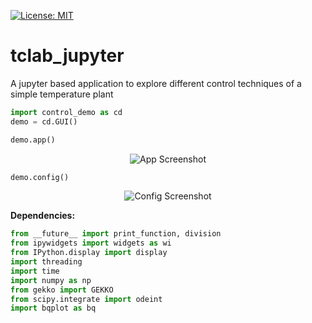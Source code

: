 [![License: MIT](https://img.shields.io/badge/License-MIT-yellow.svg)](https://opensource.org/licenses/MIT)

# tclab_jupyter
A jupyter based application to explore different control techniques of a simple temperature plant

```python
import control_demo as cd
demo = cd.GUI()
```

```python
demo.app()
```

<p align="center">
  <img src="https://github.com/evertoncolling/tclab_jupyter/blob/master/APP.PNG" alt="App Screenshot">
</p>

```python
demo.config()
```

<p align="center">
  <img src="https://github.com/evertoncolling/tclab_jupyter/blob/master/CONFIG.PNG" alt="Config Screenshot">
</p>

**Dependencies:**
```python
from __future__ import print_function, division
from ipywidgets import widgets as wi
from IPython.display import display
import threading
import time
import numpy as np
from gekko import GEKKO
from scipy.integrate import odeint
import bqplot as bq
```
